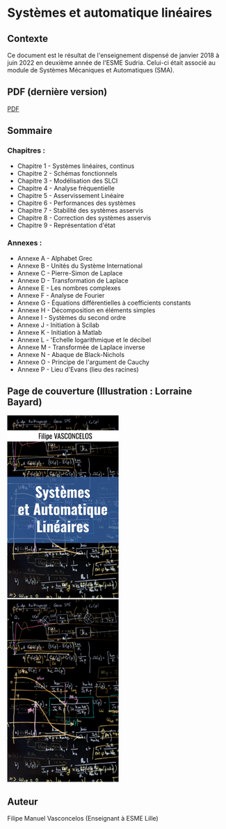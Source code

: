 # Systèmes et automatique linéaires

## Contexte

Ce document est le résultat de l'enseignement dispensé de janvier 2018 
à juin 2022 en deuxième année de l'ESME Sudria. Celui-ci était associé 
au module de Systèmes Mécaniques et Automatiques (SMA).

## PDF (dernière version)
[PDF](sma_auto.pdf)

## Sommaire 

### Chapitres :
 * Chapitre 1 - Systèmes linéaires, continus
 * Chapitre 2 - Schémas fonctionnels 
 * Chapitre 3 - Modélisation des SLCI 
 * Chapitre 4 - Analyse fréquentielle 
 * Chapitre 5 - Asservissement Linéaire 
 * Chapitre 6 - Performances des systèmes 
 * Chapitre 7 - Stabilité des systèmes asservis 
 * Chapitre 8 - Correction des systèmes asservis
 * Chapitre 9 - Représentation d'état 
### Annexes :
 * Annexe A - Alphabet Grec
 * Annexe B - Unités du Système International  
 * Annexe C - Pierre-Simon de Laplace 
 * Annexe D - Transformation de Laplace 
 * Annexe E - Les nombres complexes 
 * Annexe F - Analyse de Fourier 
 * Annexe G - Équations différentielles à coefficients constants 
 * Annexe H - Décomposition en éléments simples 
 * Annexe I - Systèmes du second ordre 
 * Annexe J - Initiation à Scilab 
 * Annexe K - Initiation à Matlab 
 * Annexe L - \'Echelle logarithmique et le décibel 
 * Annexe M - Transformée de Laplace inverse 
 * Annexe N - Abaque de Black-Nichols 
 * Annexe O - Principe de l'argument de Cauchy 
 * Annexe P - Lieu d'Evans (lieu des racines) 

## Page de couverture (Illustration : Lorraine Bayard)
<img src="fig/cover/premiere_page.png" width="256"> <img src="fig/cover/quatrieme_page.png" width="256">

## Auteur
Filipe Manuel Vasconcelos (Enseignant à ESME Lille)
